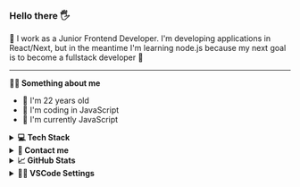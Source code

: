 ### Hello there 🖐

<p>🌱 I work as a Junior Frontend Developer. I'm developing applications in React/Next, but in the meantime I'm learning node.js because my next goal is to become a fullstack developer 🙂</p>

---

**💁‍♂️ Something about me**

<ul>
  <li> 👦 I'm 22 years old
<li> 🌱 I'm coding in JavaScript
  <li> 🔭 I'm currently JavaScript
</ul>

<details><summary><b>💻 Tech Stack</b></summary>
	
### Languages:
![JavaScript](https://img.shields.io/badge/javascript-%23323330.svg?style=for-the-badge&logo=javascript&logoColor=%23F7DF1E)
![HTML5](https://img.shields.io/badge/html5-%23E34F26.svg?style=for-the-badge&logo=html5&logoColor=white)
![CSS3](https://img.shields.io/badge/css3-%231572B6.svg?style=for-the-badge&logo=css3&logoColor=white)

### Tools:
![Git](https://img.shields.io/badge/git-%23F05033.svg?style=for-the-badge&logo=git&logoColor=white)
![GitHub](https://img.shields.io/badge/github-%23121011.svg?style=for-the-badge&logo=github&logoColor=white)
![Visual Studio Code](https://img.shields.io/badge/Visual%20Studio%20Code-0078d7.svg?style=for-the-badge&logo=visual-studio-code&logoColor=white)

</details>

<details><summary><b>📧 Contact me</b></summary>
    <ul>
        <li><strong>Discord: </strong> <code>Kapka1337#8460</code></li>
        <li><strong>E-mail: </strong> <code>ioio444675@gmail.com</code></li>
        <li><strong><a href="https://www.linkedin.com/in/kacper-kacz%C3%B3wka-2b6443263/"> Linkedin </a>
    </ul>
</details>
	
<details> <summary> <b>📈 GitHub Stats </b> </summary>

<br>
<a href="https://visitcount.itsvg.in">
  <img src="https://visitcount.itsvg.in/api?id=skrimusss&label=Profile%20Views&color=11&icon=5&pretty=true" />
</a>
</details>
	
<details><summary><b>👨‍💻 VSCode Settings</b></summary>
	
```
{
	"workbench.colorTheme": "Tokyo Night Storm",
	"workbench.iconTheme": "material-icon-theme",
	"workbench.colorCustomizations": {
		"editorBracketHighlight.foreground1": "#ffd700",
		"editorBracketHighlight.foreground2": "#ff00ff",
		"editorBracketHighlight.foreground3": "#00bfff",
		"editorBracketHighlight.foreground4": "#7cfc00",
		"editorBracketHighlight.unexpectedBracket.foreground": "#ff0000"
	},
	"files.autoSave": "afterDelay",
	"breadcrumbs.enabled": false,
	"liveServer.settings.donotShowInfoMsg": true,
	"explorer.confirmDragAndDrop": false,
	"explorer.compactFolders": false,
	"editor.formatOnSave": true,
	"editor.defaultFormatter": "esbenp.prettier-vscode",
	"editor.linkedEditing": true,
	"editor.cursorBlinking": "expand",
	"editor.wordWrap": "on",
	"editor.bracketPairColorization.enabled": true,
	"editor.guides.bracketPairs": true,
	"prettier.arrowParens": "avoid",
	"prettier.singleQuote": true,
	"prettier.bracketSameLine": true,
	"prettier.useTabs": true,
	"prettier.printWidth": 120,
	"window.zoomLevel": 0,
	"emmet.triggerExpansionOnTab": true,
	"workbench.list.smoothScrolling": true,
	"editor.smoothScrolling": true,
	"editor.cursorSmoothCaretAnimation": "on",
	"liveSassCompile.settings.formats": [
		{
			"format": "expanded",
			"extensionName": ".css",
			"savePath": "~/../css"
		}
	],
	"[html]": {
		"editor.defaultFormatter": "vscode.html-language-features"
	},
	"emmet.syntaxProfiles": {
		"html": {
			"inline_break": 2
		}
	},
	"emmet.variables": {
		"lang": "pl"
	}
}
```
		
</details>
	